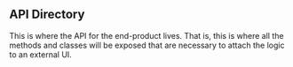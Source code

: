 ## API Directory

This is where the API for the end-product lives. That is, this is where all the methods and classes will be exposed that are necessary to attach the
logic to an external UI.

